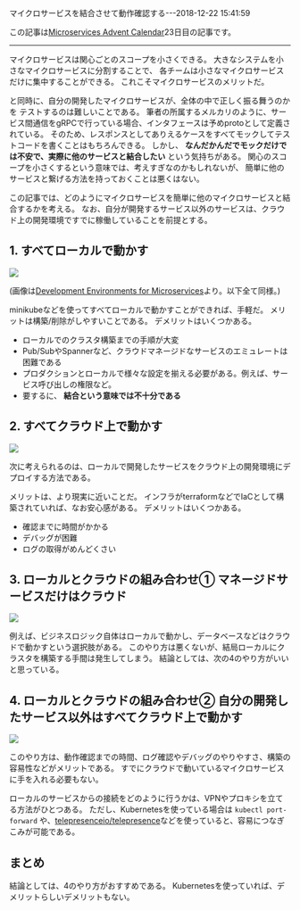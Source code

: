 マイクロサービスを結合させて動作確認する---2018-12-22 15:41:59

この記事は[Microservices Advent Calendar](https://qiita.com/advent-calendar/2018/microservices)23日目の記事です。

---

マイクロサービスは関心ごとのスコープを小さくできる。
大きなシステムを小さなマイクロサービスに分割することで、
各チームは小さなマイクロサービスだけに集中することができる。
これこそマイクロサービスのメリットだ。

と同時に、自分の開発したマイクロサービスが、全体の中で正しく振る舞うのかを
テストするのは難しいことである。
筆者の所属するメルカリのように、サービス間通信をgRPCで行っている場合、インタフェースは予めprotoとして定義されている。
そのため、レスポンスとしてありえるケースをすべてモックしてテストコードを書くことはもちろんできる。
しかし、 **なんだかんだでモックだけでは不安で、実際に他のサービスと結合したい** という気持ちがある。
関心のスコープを小さくするという意味では、考えすぎなのかもしれないが、
簡単に他のサービスと繋げる方法を持っておくことは悪くはない。

この記事では、どのようにマイクロサービスを簡単に他のマイクロサービスと結合するかを考える。
なお、自分が開発するサービス以外のサービスは、クラウド上の開発環境ですでに稼働していることを前提とする。

## 1. すべてローカルで動かす

![](/images/ms-connect/1.png) 

(画像は[Development Environments for Microservices](https://dzone.com/articles/development-environments-for-microservices)より。以下全て同様。)

minikubeなどを使ってすべてローカルで動かすことができれば、手軽だ。
メリットは構築/削除がしやすいことである。
デメリットはいくつかある。

* ローカルでのクラスタ構築までの手順が大変
* Pub/SubやSpannerなど、クラウドマネージドなサービスのエミュレートは困難である
* プロダクションとローカルで様々な設定を揃える必要がある。例えば、サービス呼び出しの権限など。
* 要するに、 **結合という意味では不十分である**

## 2. すべてクラウド上で動かす

![](/images/ms-connect/2.png)

次に考えられるのは、ローカルで開発したサービスをクラウド上の開発環境にデプロイする方法である。

メリットは、より現実に近いことだ。
インフラがterraformなどでIaCとして構築されていれば、なお安心感がある。
デメリットはいくつかある。

* 確認までに時間がかかる
* デバッグが困難
* ログの取得がめんどくさい

## 3. ローカルとクラウドの組み合わせ① マネージドサービスだけはクラウド

![](/images/ms-connect/3.png)

例えば、ビジネスロジック自体はローカルで動かし、データベースなどはクラウドで動かすという選択肢がある。
このやり方は悪くないが、結局ローカルにクラスタを構築する手間は発生してしまう。
結論としては、次の4のやり方がいいと思っている。

## 4. ローカルとクラウドの組み合わせ② 自分の開発したサービス以外はすべてクラウド上で動かす

![](/images/ms-connect/4.png)

このやり方は、動作確認までの時間、ログ確認やデバッグのやりやすさ、構築の容易性などがメリットである。
すでにクラウドで動いているマイクロサービスに手を入れる必要もない。

ローカルのサービスからの接続をどのように行うかは、VPNやプロキシを立てる方法がひとつある。
ただし、Kubernetesを使っている場合は `kubectl port-forward` や、[telepresenceio/telepresence](https://github.com/telepresenceio/telepresence/)などを使っていると、容易につなぎこみが可能である。

## まとめ

結論としては、4のやり方がおすすめである。
Kubernetesを使っていれば、デメリットらしいデメリットもない。
